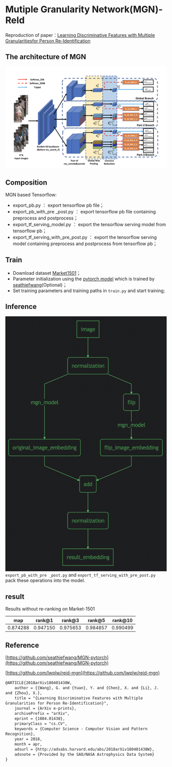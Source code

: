 # Mutiple Granularity Network(MGN)-ReId

Reproduction of paper：[Learning Discriminative Features with Multiple Granularitiesfor Person Re-Identification](https://arxiv.org/pdf/1804.01438.pdf)

## The architecture of MGN
![The architecture of MGN](./doc/archiecture.png)
## Composition
MGN based Tensorflow:
 - export_pb.py ： export tensorflow pb file；
 - export_pb_with_pre
_post.py ： export tensorflow pb file containing preprocess and postprocess；
- export_tf_serving_model.py ： export the tensorflow serving model from tensorflow pb；
- export_tf_serving_with_pre_post.py ： export the tensorflow serving model containing preprocess and postprocess from tensorflow pb；

## Train
 - Download dataset [Market1501](http://www.liangzheng.org/Project/project_reid.html)；
 - Parameter initialization using the [pytorch model](https://pan.baidu.com/s/1DbZsT16yIITTkmjRW1ifWQ?errno=0&errmsg=Auth%20Login%20Sucess&&bduss=&ssnerror=0&traceid=) which is trained by [seathiefwang](https://github.com/seathiefwang/MGN-pytorch)(Optional)；
 - Set training parameters and training paths in ```train.py``` and start training;

## Inference
![The architecture of MGN](./doc/preprocess_and_postprocess.png)
`export_pb_with_pre
_post.py` and `export_tf_serving_with_pre_post.py` pack these operations into the model.

## result
Results without re-ranking on Market-1501

| map | rank@1 | rank@3 | rank@5 | rank@10 |
| --- | --- | --- | --- | --- |
| 0.874288 | 0.947150 | 0.975653 | 0.984857 | 0.990499 |

## Reference
[https://github.com/seathiefwang/MGN-pytorch](https://github.com/seathiefwang/MGN-pytorch)

[https://github.com/lwplw/reid-mgn](https://github.com/lwplw/reid-mgn)

```
@ARTICLE{2018arXiv180401438W,
    author = {{Wang}, G. and {Yuan}, Y. and {Chen}, X. and {Li}, J. and {Zhou}, X.},
    title = "{Learning Discriminative Features with Multiple Granularities for Person Re-Identification}",
    journal = {ArXiv e-prints},
    archivePrefix = "arXiv",
    eprint = {1804.01438},
    primaryClass = "cs.CV",
    keywords = {Computer Science - Computer Vision and Pattern Recognition},
    year = 2018,
    month = apr,
    adsurl = {http://adsabs.harvard.edu/abs/2018arXiv180401438W},
    adsnote = {Provided by the SAO/NASA Astrophysics Data System}
}
```
